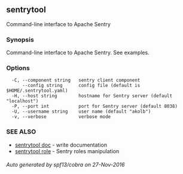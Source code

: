 ## sentrytool

Command-line interface to Apache Sentry

### Synopsis


Command-line interface to Apache Sentry.
See examples.

### Options

```
  -C, --component string   sentry client component
      --config string      config file (default is $HOME/.sentrytool.yaml)
  -H, --host string        hostname for Sentry server (default "localhost")
  -P, --port int           port for Sentry server (default 8038)
  -U, --username string    user name (default "akolb")
  -v, --verbose            verbose mode
```

### SEE ALSO
* [sentrytool doc](sentrytool_doc.md)	 - write documentation
* [sentrytool role](sentrytool_role.md)	 - Sentry roles manipulation

###### Auto generated by spf13/cobra on 27-Nov-2016
